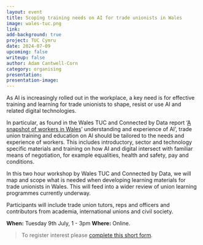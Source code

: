 ```yaml
---
layout: event
title: Scoping training needs on AI for trade unionists in Wales
image: wales-tuc.png
link: 
add-background: true
project: TUC Cymru
date: 2024-07-09
upcoming: false
writeup: false
author: Adam Cantwell-Corn
category: organising
presentation: 
presentation-image: 
---
```

As AI is increasingly rolled out in the workplace, a key need is for effective training and learning for trade unionists to shape, resist or use AI and related digital technologies.

In particular, as found in the Wales TUC and Connected by Data report ‘[A snapshot of workers in Wales](https://www.tuc.org.uk/research-analysis/reports/snapshot-workers-wales-understanding-and-experience-ai?page=11#section_header)’ understanding and experience of AI’, trade union training and education on AI should be tailored to the needs and experience of workers. This includes introductory, sector and technology specific materials and training on how AI and digital intersect with familiar means of negotiation, for example equalities, health and safety, pay and conditions.

<!--more-->

In this two hour workshop by Wales TUC and Connected by Data, we will map and scope what is needed when developing learning materials for trade unionists in Wales. This will feed into a wider review of union learning programmes currently underway. 

Participants will include trade union tutors, reps and officers and contributors from academia, international unions and civil society. 

**When:** Tuesday 9th July, 1 - 3pm
**Where:** Online.

> To register interest please [complete this short form](https://forms.office.com/Pages/ResponsePage.aspx?id=KYdnqnOi8UOWqPuvC9bVoHHTJWnrPSRBjVBB-CWctMJUNzkyNE5WSzZaOVRDMkxRU1NBQk9CRUJMSy4u).
